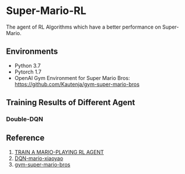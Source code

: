 # Super-Mario-RL
The agent of RL Algorithms which have a better performance on Super-Mario.

## Environments
- Python 3.7
- Pytorch 1.7
- OpenAI Gym Environment for Super Mario Bros: https://github.com/Kautenja/gym-super-mario-bros

## Training Results of Different Agent

### Double-DQN


## Reference
1. [TRAIN A MARIO-PLAYING RL AGENT](https://pytorch.org/tutorials/intermediate/mario_rl_tutorial.html)
2. [DQN-mario-xiaoyao](https://github.com/likemango/DQN-mario-xiaoyao)
3. [gym-super-mario-bros](https://github.com/Kautenja/gym-super-mario-bros)
